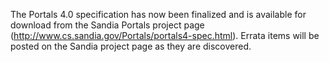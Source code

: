 The Portals 4.0 specification has now been finalized and is available for download from the Sandia Portals project page (http://www.cs.sandia.gov/Portals/portals4-spec.html).  Errata items will be posted on the Sandia project page as they are discovered.